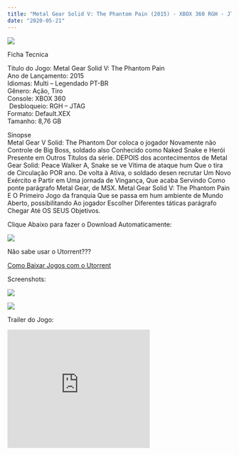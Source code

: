 ```yaml
---
title: "Metal Gear Solid V: The Phantom Pain (2015) - XBOX 360 RGH - JTAG"
date: "2020-05-21"
---
```


[![](https://4.bp.blogspot.com/-LDiprxl7EGo/XsbmLNcoQ4I/AAAAAAAAGiA/kNSRe594OGswp2HzGFOAgZvHaLujYyeuwCLcBGAsYHQ/s320/Screenshot_5.png)](https://4.bp.blogspot.com/-LDiprxl7EGo/XsbmLNcoQ4I/AAAAAAAAGiA/kNSRe594OGswp2HzGFOAgZvHaLujYyeuwCLcBGAsYHQ/s1600/Screenshot_5.png)

Ficha Tecnica

Titulo do Jogo: Metal Gear Solid V: The Phantom Pain  
Ano de Lançamento: 2015  
Idiomas: Multi – Legendado PT-BR  
Gênero: Ação, Tiro  
Console: XBOX 360  
 Desbloqueio: RGH – JTAG  
Formato: Default.XEX  
Tamanho: 8,76 GB

  
Sinopse  
Metal Gear V Solid: The Phantom Dor coloca o jogador Novamente não Controle de Big Boss, soldado also Conhecido como Naked Snake e Herói Presente em Outros Títulos da série. DEPOIS dos acontecimentos de Metal Gear Solid: Peace Walker A, Snake se ve Vítima de ataque hum Que o tira de Circulação POR ano. De volta à Ativa, o soldado desen recrutar Um Novo Exército e Partir em Uma jornada de Vingança, Que acaba Servindo Como ponte parágrafo Metal Gear, de MSX. Metal Gear Solid V: The Phantom Pain E O Primeiro Jogo da franquia Que se passa em hum ambiente de Mundo Aberto, possibilitando Ao jogador Escolher Diferentes táticas parágrafo Chegar Até OS SEUS Objetivos.

Clique Abaixo para fazer o Download Automaticamente:

[![](https://1.bp.blogspot.com/-ZiyKr4TPKHg/XqoHsQG1YpI/AAAAAAAAFU0/2TSF5tAU16YCRCDeI6UL7VZxWtpmWQ_cQCPcBGAYYCw/s1600/MAGNET-LINK-300x77.png)](https://zee.gl/cWMI)

Não sabe usar o Utorrent???

[Como Baixar Jogos com o Utorrent](https://ultragames-torrents.blogspot.com/2020/04/como-baixar-jogos-com-o-utorrent.html)

Screenshots:

[![](https://1.bp.blogspot.com/-tNO7fYgg7aU/XsbnEqOzuWI/AAAAAAAAGiY/-jshfAHo0nI8h5a2onbE7ypIgebkn9bogCLcBGAsYHQ/s320/35e3_screensmetal_1484034.jpg)](https://1.bp.blogspot.com/-tNO7fYgg7aU/XsbnEqOzuWI/AAAAAAAAGiY/-jshfAHo0nI8h5a2onbE7ypIgebkn9bogCLcBGAsYHQ/s1600/35e3_screensmetal_1484034.jpg)

[![](https://1.bp.blogspot.com/-dRRe5DwFmRI/XsbnEkFnSgI/AAAAAAAAGiU/6YjN3b3R0aUHQWa9sSBMnKYrYAB3ZekbACLcBGAsYHQ/s320/unnamed.jpg)](https://1.bp.blogspot.com/-dRRe5DwFmRI/XsbnEkFnSgI/AAAAAAAAGiU/6YjN3b3R0aUHQWa9sSBMnKYrYAB3ZekbACLcBGAsYHQ/s1600/unnamed.jpg)

Trailer do Jogo:

<iframe width="320" height="266" class="YOUTUBE-iframe-video" data-thumbnail-src="https://i.ytimg.com/vi/C19ap2M7DDE/0.jpg" src="https://www.youtube.com/embed/C19ap2M7DDE?feature=player_embedded" frameborder="0" allowfullscreen></iframe>
